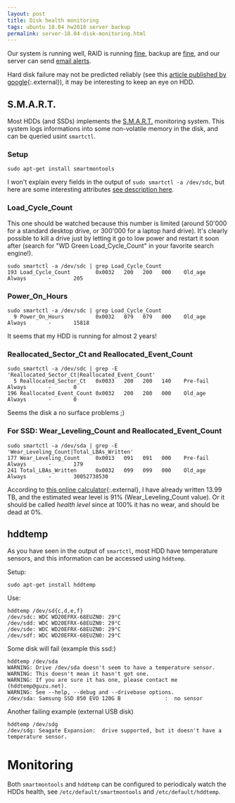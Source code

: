 ```yaml
---
layout: post
title: Disk health monitoring
tags: ubuntu 18.04 hw2018 server backup
permalink: server-18.04-disk-monitoring.html
---
```


Our system is running well, RAID is running [fine](/server-18.04-playing-with-raid.html),
backup are [fine](/server-18.04-backup-rsync.html), and our server can send
[email alerts](/18.04-server-sendmail.html).

Hard disk failure may not be predicted reliably (see this [article published by google](https://ai.google/research/pubs/pub32774){:.external}), it may be interesting to keep an eye on HDD.

## S.M.A.R.T.
Most HDDs (and SSDs) implements the [S.M.A.R.T.](https://en.wikipedia.org/wiki/S.M.A.R.T.)
monitoring system. This system logs informations into some non-volatile memory in
the disk, and can be queried usint `smartctl`.

### Setup
```console
sudo apt-get install smartmontools
```

I won't explain every fields in the output of `sudo smartctl -a /dev/sdc`, but
here are some interesting attributes [see description here](https://en.wikipedia.org/wiki/S.M.A.R.T.#Known_ATA_S.M.A.R.T._attributes).

### Load_Cycle_Count

This one should be watched because this number is limited (around 50'000 for a
standard desktop drive, or 300'000 for a laptop hard drive). It's clearly
possible to kill a drive just by letting it go to low power and restart it soon
after (search for "WD Green Load_Cycle_Count" in your favorite search engine!).

```console
sudo smartctl -a /dev/sdc | grep Load_Cycle_Count
193 Load_Cycle_Count        0x0032   200   200   000    Old_age   Always       -       205
```

### Power_On_Hours
```console
sudo smartctl -a /dev/sdc | grep Load_Cycle_Count
  9 Power_On_Hours          0x0032   079   079   000    Old_age   Always       -       15818
```
It seems that my HDD is running for almost 2 years!

### Reallocated_Sector_Ct and Reallocated_Event_Count

```console
sudo smartctl -a /dev/sdc | grep -E 'Reallocated_Sector_Ct|Reallocated_Event_Count'
  5 Reallocated_Sector_Ct   0x0033   200   200   140    Pre-fail  Always       -       0
196 Reallocated_Event_Count 0x0032   200   200   000    Old_age   Always       -       0
```
Seems the disk a no surface problems ;)

### For SSD: Wear_Leveling_Count and Reallocated_Event_Count

```console
sudo smartctl -a /dev/sda | grep -E 'Wear_Leveling_Count|Total_LBAs_Written'
177 Wear_Leveling_Count     0x0013   091   091   000    Pre-fail  Always       -       179
241 Total_LBAs_Written      0x0032   099   099   000    Old_age   Always       -       30052738530
```

According to [this online calculator](https://www.virten.net/2016/12/ssd-total-bytes-written-calculator/){:.external},
I have already written 13.99 TB, and the estimated wear level is 91% (Wear_Leveling_Count value). Or
it should be called *health level* since at 100% it has no wear, and should be
dead at 0%.

## hddtemp
As you have seen in the output of `smartctl`, most HDD have temperature sensors,
and this information can be accessed using `hddtemp`.

Setup:
```console
sudo apt-get install hddtemp
```

Use:
```console
hddtemp /dev/sd{c,d,e,f}
/dev/sdc: WDC WD20EFRX-68EUZN0: 29°C
/dev/sdd: WDC WD20EFRX-68EUZN0: 29°C
/dev/sde: WDC WD20EFRX-68EUZN0: 29°C
/dev/sdf: WDC WD20EFRX-68EUZN0: 29°C
```

Some disk will fail (example this ssd:)
```console
hddtemp /dev/sda
WARNING: Drive /dev/sda doesn't seem to have a temperature sensor.
WARNING: This doesn't mean it hasn't got one.
WARNING: If you are sure it has one, please contact me (hddtemp@guzu.net).
WARNING: See --help, --debug and --drivebase options.
/dev/sda: Samsung SSD 850 EVO 120G B              :  no sensor
```

Another failing example (external USB disk)
```console
hddtemp /dev/sdg
/dev/sdg: Seagate Expansion:  drive supported, but it doesn't have a temperature sensor.
```

# Monitoring
Both `smartmontools` and `hddtemp` can be configured to periodicaly watch the
HDDs health, see `/etc/default/smartmontools` and `/etc/default/hddtemp`.